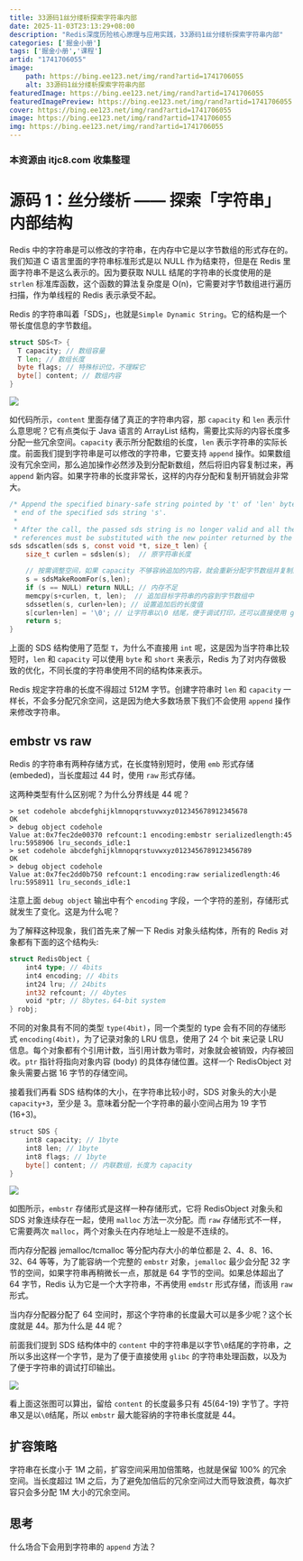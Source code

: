 ```yaml
---
title: 33源码1丝分缕析探索字符串内部
date: 2025-11-03T23:13:29+08:00
description: "Redis深度历险核心原理与应用实践，33源码1丝分缕析探索字符串内部"
categories: ['掘金小册']
tags: ['掘金小册','课程']
artid: "1741706055"
image:
    path: https://bing.ee123.net/img/rand?artid=1741706055
    alt: 33源码1丝分缕析探索字符串内部
featuredImage: https://bing.ee123.net/img/rand?artid=1741706055
featuredImagePreview: https://bing.ee123.net/img/rand?artid=1741706055
cover: https://bing.ee123.net/img/rand?artid=1741706055
image: https://bing.ee123.net/img/rand?artid=1741706055
img: https://bing.ee123.net/img/rand?artid=1741706055
---
```


### 本资源由 itjc8.com 收集整理
# 源码 1：丝分缕析 —— 探索「字符串」内部结构

Redis 中的字符串是可以修改的字符串，在内存中它是以字节数组的形式存在的。我们知道 C 语言里面的字符串标准形式是以 NULL 作为结束符，但是在 Redis 里面字符串不是这么表示的。因为要获取 NULL 结尾的字符串的长度使用的是 `strlen` 标准库函数，这个函数的算法复杂度是 O(n)，它需要对字节数组进行遍历扫描，作为单线程的 Redis 表示承受不起。

Redis 的字符串叫着「SDS」，也就是`Simple Dynamic String`。它的结构是一个带长度信息的字节数组。
```go
struct SDS<T> {
  T capacity; // 数组容量
  T len; // 数组长度
  byte flags; // 特殊标识位，不理睬它
  byte[] content; // 数组内容
}
```

![](https://user-gold-cdn.xitu.io/2018/7/27/164db13445631ab4?w=572&h=169&f=png&s=8854)

如代码所示，`content` 里面存储了真正的字符串内容，那 `capacity` 和 `len` 表示什么意思呢？它有点类似于 Java 语言的 ArrayList 结构，需要比实际的内容长度多分配一些冗余空间。`capacity` 表示所分配数组的长度，`len` 表示字符串的实际长度。前面我们提到字符串是可以修改的字符串，它要支持 `append` 操作。如果数组没有冗余空间，那么追加操作必然涉及到分配新数组，然后将旧内容复制过来，再 `append` 新内容。如果字符串的长度非常长，这样的内存分配和复制开销就会非常大。

```c
/* Append the specified binary-safe string pointed by 't' of 'len' bytes to the
 * end of the specified sds string 's'.
 *
 * After the call, the passed sds string is no longer valid and all the
 * references must be substituted with the new pointer returned by the call. */
sds sdscatlen(sds s, const void *t, size_t len) {
    size_t curlen = sdslen(s);  // 原字符串长度

    // 按需调整空间，如果 capacity 不够容纳追加的内容，就会重新分配字节数组并复制原字符串的内容到新数组中
    s = sdsMakeRoomFor(s,len);
    if (s == NULL) return NULL; // 内存不足
    memcpy(s+curlen, t, len);  // 追加目标字符串的内容到字节数组中
    sdssetlen(s, curlen+len); // 设置追加后的长度值
    s[curlen+len] = '\0'; // 让字符串以\0 结尾，便于调试打印，还可以直接使用 glibc 的字符串函数进行操作
    return s;
}
```

上面的 SDS 结构使用了范型 `T`，为什么不直接用 `int` 呢，这是因为当字符串比较短时，`len` 和 `capacity` 可以使用 `byte` 和 `short` 来表示，Redis 为了对内存做极致的优化，不同长度的字符串使用不同的结构体来表示。

Redis 规定字符串的长度不得超过 512M 字节。创建字符串时 `len` 和 `capacity` 一样长，不会多分配冗余空间，这是因为绝大多数场景下我们不会使用 `append` 操作来修改字符串。

## embstr vs raw
Redis 的字符串有两种存储方式，在长度特别短时，使用 `emb` 形式存储 (embeded)，当长度超过 44 时，使用 `raw` 形式存储。

这两种类型有什么区别呢？为什么分界线是 44 呢？
```
> set codehole abcdefghijklmnopqrstuvwxyz012345678912345678
OK
> debug object codehole
Value at:0x7fec2de00370 refcount:1 encoding:embstr serializedlength:45 lru:5958906 lru_seconds_idle:1
> set codehole abcdefghijklmnopqrstuvwxyz0123456789123456789
OK
> debug object codehole
Value at:0x7fec2dd0b750 refcount:1 encoding:raw serializedlength:46 lru:5958911 lru_seconds_idle:1
```
注意上面 `debug object` 输出中有个 `encoding` 字段，一个字符的差别，存储形式就发生了变化。这是为什么呢？

为了解释这种现象，我们首先来了解一下 Redis 对象头结构体，所有的 Redis 对象都有下面的这个结构头:
```go
struct RedisObject {
    int4 type; // 4bits
    int4 encoding; // 4bits
    int24 lru; // 24bits
    int32 refcount; // 4bytes
    void *ptr; // 8bytes，64-bit system
} robj;
```
不同的对象具有不同的类型 `type(4bit)`，同一个类型的 type 会有不同的存储形式 `encoding(4bit)`，为了记录对象的 LRU 信息，使用了 24 个 bit 来记录 LRU 信息。每个对象都有个引用计数，当引用计数为零时，对象就会被销毁，内存被回收。`ptr` 指针将指向对象内容 (body) 的具体存储位置。这样一个 RedisObject 对象头需要占据 16 字节的存储空间。

接着我们再看 SDS 结构体的大小，在字符串比较小时，SDS 对象头的大小是`capacity+3`，至少是 3。意味着分配一个字符串的最小空间占用为 19 字节 (16+3)。
```java
struct SDS {
    int8 capacity; // 1byte
    int8 len; // 1byte
    int8 flags; // 1byte
    byte[] content; // 内联数组，长度为 capacity
}
```

![](https://user-gold-cdn.xitu.io/2018/7/27/164db4dcdac7e7f9?w=538&h=320&f=png&s=18508)

如图所示，`embstr` 存储形式是这样一种存储形式，它将 RedisObject 对象头和 SDS 对象连续存在一起，使用 `malloc` 方法一次分配。而 `raw` 存储形式不一样，它需要两次 `malloc`，两个对象头在内存地址上一般是不连续的。

而内存分配器 jemalloc/tcmalloc 等分配内存大小的单位都是 2、4、8、16、32、64 等等，为了能容纳一个完整的 `embstr` 对象，`jemalloc` 最少会分配 32 字节的空间，如果字符串再稍微长一点，那就是 64 字节的空间。如果总体超出了 64 字节，Redis 认为它是一个大字符串，不再使用 `emdstr` 形式存储，而该用 `raw` 形式。

当内存分配器分配了 64 空间时，那这个字符串的长度最大可以是多少呢？这个长度就是 44。那为什么是 44 呢？

前面我们提到 SDS 结构体中的 `content` 中的字符串是以字节`\0`结尾的字符串，之所以多出这样一个字节，是为了便于直接使用 `glibc` 的字符串处理函数，以及为了便于字符串的调试打印输出。

![](https://user-gold-cdn.xitu.io/2018/7/27/164db590af5e8551?w=925&h=175&f=png&s=19908)

看上面这张图可以算出，留给 `content` 的长度最多只有 45(64-19) 字节了。字符串又是以`\0`结尾，所以 `embstr` 最大能容纳的字符串长度就是 44。

## 扩容策略

字符串在长度小于 1M 之前，扩容空间采用加倍策略，也就是保留 100% 的冗余空间。当长度超过 1M 之后，为了避免加倍后的冗余空间过大而导致浪费，每次扩容只会多分配 1M 大小的冗余空间。

## 思考
什么场合下会用到字符串的 `append` 方法？